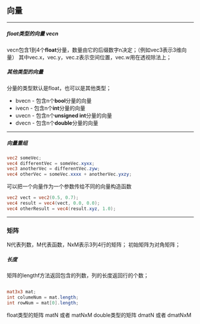 ## 向量
***
##### float类型的向量 vecn
vecn包含1到4个**float**分量，数量由它的后缀数字n决定；（例如vec3表示3维向量）
其中vec.x，vec.y，vec.z表示空间位置，vec.w用在透视除法上；
##### 其他类型的向量
分量的类型默认是float，也可以是其他类型；
-   bvecn - 包含n个**bool**分量的向量
-   ivecn - 包含n个**int**分量的向量
-   uvecn - 包含n个**unsigned int**分量的向量
-   dvecn - 包含n个**double**分量的向量
***
##### 向量重组
```glsl
vec2 someVec;
vec4 differentVec = someVec.xyxx;
vec3 anotherVec = differentVec.zyw;
vec4 otherVec = someVec.xxxx + anotherVec.yxzy;
```
可以把一个向量作为一个参数传给不同的向量构造函数
```glsl
vec2 vect = vec2(0.5, 0.7);
vec4 result = vec4(vect, 0.0, 0.0);
vec4 otherResult = vec4(result.xyz, 1.0);
```
***
### 矩阵
N代表列数，M代表函数，NxM表示3列4行的矩阵；
初始矩阵为对角矩阵；
##### 长度
矩阵的lengthf方法返回包含的列数，列的长度返回行的个数；
```glsl

mat3x3 mat;
int columeNum = mat.length;
int rowNum = mat[0].length;

```

float类型的矩阵 matN 或者 matNxM
double类型的矩阵 dmatN 或者 dmatNxM


